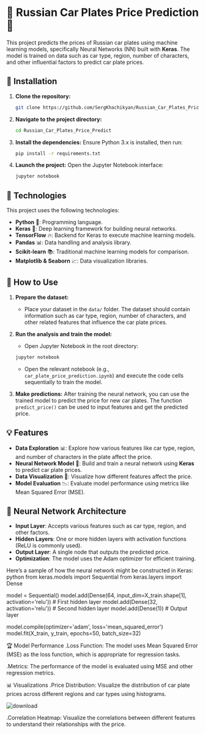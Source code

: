 # 🚗 Russian Car Plates Price Prediction 🚗

This project predicts the prices of Russian car plates using machine learning models, specifically Neural Networks (NN) built with **Keras**. The model is trained on data such as car type, region, number of characters, and other influential factors to predict car plate prices.

## 🚀 Installation

1. **Clone the repository:**
    ```bash
    git clone https://github.com/SergKhachikyan/Russian_Car_Plates_Price_Predict.git
    ```

2. **Navigate to the project directory:**
    ```bash
    cd Russian_Car_Plates_Price_Predict
    ```

3. **Install the dependencies:**
    Ensure Python 3.x is installed, then run:
    ```bash
    pip install -r requirements.txt
    ```

4. **Launch the project:**
    Open the Jupyter Notebook interface:
    ```bash
    jupyter notebook
    ```

## 🔧 Technologies

This project uses the following technologies:
- **Python** 🐍: Programming language.
- **Keras** 🧠: Deep learning framework for building neural networks.
- **TensorFlow** 🔥: Backend for Keras to execute machine learning models.
- **Pandas** 📊: Data handling and analysis library.
- **Scikit-learn** 📚: Traditional machine learning models for comparison.
- **Matplotlib & Seaborn** 📈: Data visualization libraries.

## 📝 How to Use

1. **Prepare the dataset:**
    - Place your dataset in the `data/` folder. The dataset should contain information such as car type, region, number of characters, and other related features that influence the car plate prices.
  
2. **Run the analysis and train the model:**
    - Open Jupyter Notebook in the root directory:
    ```bash
    jupyter notebook
    ```
    - Open the relevant notebook (e.g., `car_plate_price_prediction.ipynb`) and execute the code cells sequentially to train the model.

3. **Make predictions:**
    After training the neural network, you can use the trained model to predict the price for new car plates. The function `predict_price()` can be used to input features and get the predicted price.

## 💡 Features

- **Data Exploration** 📊: Explore how various features like car type, region, and number of characters in the plate affect the price.
- **Neural Network Model** 🔮: Build and train a neural network using **Keras** to predict car plate prices.
- **Data Visualization** 🌈: Visualize how different features affect the price.
- **Model Evaluation** 📉: Evaluate model performance using metrics like Mean Squared Error (MSE).

## 🧠 Neural Network Architecture

- **Input Layer**: Accepts various features such as car type, region, and other factors.
- **Hidden Layers**: One or more hidden layers with activation functions (ReLU is commonly used).
- **Output Layer**: A single node that outputs the predicted price.
- **Optimization**: The model uses the Adam optimizer for efficient training.

Here’s a sample of how the neural network might be constructed in Keras:
python
from keras.models import Sequential
from keras.layers import Dense

model = Sequential()
model.add(Dense(64, input_dim=X_train.shape[1], activation='relu'))  # First hidden layer
model.add(Dense(32, activation='relu'))  # Second hidden layer
model.add(Dense(1))  # Output layer

model.compile(optimizer='adam', loss='mean_squared_error')
model.fit(X_train, y_train, epochs=50, batch_size=32)

🏆 Model Performance
 .Loss Function: The model uses Mean Squared Error (MSE) as the loss function, which is appropriate for regression tasks.

 .Metrics: The performance of the model is evaluated using MSE and other regression metrics.

📊 Visualizations
 .Price Distribution: Visualize the distribution of car plate prices across different regions and car types using histograms.

![download](https://github.com/user-attachments/assets/016dcb59-cfeb-42b7-bb70-67f9380677ab)


 .Correlation Heatmap: Visualize the correlations between different features to understand their relationships with the price.
